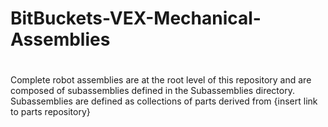 # BitBuckets-VEX-Mechanical-Assemblies
# 
Complete robot assemblies are at the root level of this repository and are
composed of subassemblies defined in the Subassemblies directory.
Subassemblies are defined as collections of parts derived from {insert link to parts repository}
 
